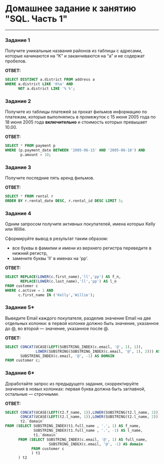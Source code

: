 # Домашнее задание к занятию "SQL. Часть 1"

---

### Задание 1

Получите уникальные названия районов из таблицы с адресами, которые начинаются на “K” и заканчиваются на “a” и не содержат пробелов.

**ОТВЕТ:**
```SQl
SELECT DISTINCT a.district FROM address a 
WHERE a.district LIKE 'K%a' AND 
      NOT a.district LIKE '% %';
```  

### Задание 2

Получите из таблицы платежей за прокат фильмов информацию по платежам, которые выполнялись в промежуток с 15 июня 2005 года по 18 июня 2005 года **включительно** и стоимость которых превышает 10.00.

**ОТВЕТ:**
```SQl
SELECT * FROM payment p 
WHERE (p.payment_date BETWEEN '2005-06-15' AND '2005-06-18') AND
       p.amount > 10;
```  

### Задание 3

Получите последние пять аренд фильмов.

**ОТВЕТ:**
```SQl
SELECT * FROM rental r 
ORDER BY r.rental_date DESC, r.rental_id DESC LIMIT 5;
```  

### Задание 4

Одним запросом получите активных покупателей, имена которых Kelly или Willie. 

Сформируйте вывод в результат таким образом:
- все буквы в фамилии и имени из верхнего регистра переведите в нижний регистр,
- замените буквы 'll' в именах на 'pp'.

**ОТВЕТ:**
```SQl
SELECT REPLACE(LOWER(c.first_name),'ll','pp') AS f_n, 
       REPLACE(LOWER(c.last_name),'ll','pp') AS l_n  
FROM customer c 
WHERE c.active = 1 AND 
      c.first_name IN ('Kelly','Willie');
```  

### Задание 5*

Выведите Email каждого покупателя, разделив значение Email на две отдельных колонки: в первой колонке должно быть значение, указанное до @, во второй — значение, указанное после @.

**ОТВЕТ:**
```SQl
SELECT CONCAT(UCASE(LEFT(SUBSTRING_INDEX(c.email, '@', 1), 1)), 
              LOWER(SUBSTRING(SUBSTRING_INDEX(c.email, '@', 1), 2))) AS NAME, 
       SUBSTRING_INDEX(c.email, '@', -1) AS DOMAIN 
FROM customer c;
```  

### Задание 6*

Доработайте запрос из предыдущего задания, скорректируйте значения в новых колонках: первая буква должна быть заглавной, остальные — строчными.

**ОТВЕТ:**
```SQl
SELECT CONCAT(UCASE(LEFT(t2.f_name, 1)),LOWER(SUBSTRING(t2.l_name, 2))) AS First_name,
       CONCAT(UCASE(LEFT(t2.l_name, 1)),LOWER(SUBSTRING(t2.l_name, 2))) AS Last_name,
       t2.`domain` 
FROM (SELECT SUBSTRING_INDEX(t1.full_name , '.', 1) AS f_name, 
             SUBSTRING_INDEX(t1.full_name , '.', -1) AS l_name,
             t1.`domain` 
      FROM (SELECT SUBSTRING_INDEX(c.email, '@', 1) AS full_name, 
                    SUBSTRING_INDEX(c.email, '@', -1) AS domain  
            FROM customer c
            ) t1
      ) t2
```  
